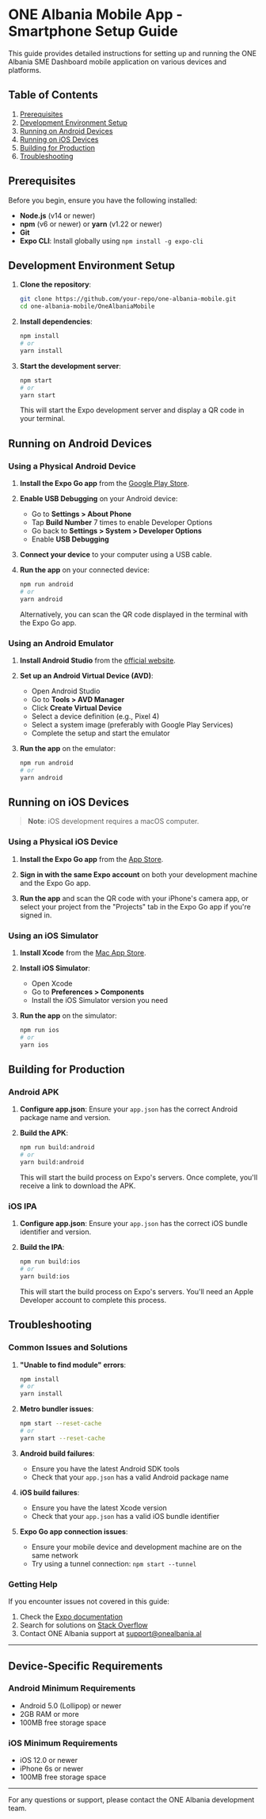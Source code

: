 # ONE Albania Mobile App - Smartphone Setup Guide

This guide provides detailed instructions for setting up and running the ONE Albania SME Dashboard mobile application on various devices and platforms.

## Table of Contents

1. [Prerequisites](#prerequisites)
2. [Development Environment Setup](#development-environment-setup)
3. [Running on Android Devices](#running-on-android-devices)
4. [Running on iOS Devices](#running-on-ios-devices)
5. [Building for Production](#building-for-production)
6. [Troubleshooting](#troubleshooting)

## Prerequisites

Before you begin, ensure you have the following installed:

- **Node.js** (v14 or newer)
- **npm** (v6 or newer) or **yarn** (v1.22 or newer)
- **Git**
- **Expo CLI**: Install globally using `npm install -g expo-cli`

## Development Environment Setup

1. **Clone the repository**:
   ```bash
   git clone https://github.com/your-repo/one-albania-mobile.git
   cd one-albania-mobile/OneAlbaniaMobile
   ```

2. **Install dependencies**:
   ```bash
   npm install
   # or
   yarn install
   ```

3. **Start the development server**:
   ```bash
   npm start
   # or
   yarn start
   ```

   This will start the Expo development server and display a QR code in your terminal.

## Running on Android Devices

### Using a Physical Android Device

1. **Install the Expo Go app** from the [Google Play Store](https://play.google.com/store/apps/details?id=host.exp.exponent).

2. **Enable USB Debugging** on your Android device:
   - Go to **Settings > About Phone**
   - Tap **Build Number** 7 times to enable Developer Options
   - Go back to **Settings > System > Developer Options**
   - Enable **USB Debugging**

3. **Connect your device** to your computer using a USB cable.

4. **Run the app** on your connected device:
   ```bash
   npm run android
   # or
   yarn android
   ```

   Alternatively, you can scan the QR code displayed in the terminal with the Expo Go app.

### Using an Android Emulator

1. **Install Android Studio** from the [official website](https://developer.android.com/studio).

2. **Set up an Android Virtual Device (AVD)**:
   - Open Android Studio
   - Go to **Tools > AVD Manager**
   - Click **Create Virtual Device**
   - Select a device definition (e.g., Pixel 4)
   - Select a system image (preferably with Google Play Services)
   - Complete the setup and start the emulator

3. **Run the app** on the emulator:
   ```bash
   npm run android
   # or
   yarn android
   ```

## Running on iOS Devices

> **Note**: iOS development requires a macOS computer.

### Using a Physical iOS Device

1. **Install the Expo Go app** from the [App Store](https://apps.apple.com/app/apple-store/id982107779).

2. **Sign in with the same Expo account** on both your development machine and the Expo Go app.

3. **Run the app** and scan the QR code with your iPhone's camera app, or select your project from the "Projects" tab in the Expo Go app if you're signed in.

### Using an iOS Simulator

1. **Install Xcode** from the [Mac App Store](https://apps.apple.com/us/app/xcode/id497799835?mt=12).

2. **Install iOS Simulator**:
   - Open Xcode
   - Go to **Preferences > Components**
   - Install the iOS Simulator version you need

3. **Run the app** on the simulator:
   ```bash
   npm run ios
   # or
   yarn ios
   ```

## Building for Production

### Android APK

1. **Configure app.json**:
   Ensure your `app.json` has the correct Android package name and version.

2. **Build the APK**:
   ```bash
   npm run build:android
   # or
   yarn build:android
   ```

   This will start the build process on Expo's servers. Once complete, you'll receive a link to download the APK.

### iOS IPA

1. **Configure app.json**:
   Ensure your `app.json` has the correct iOS bundle identifier and version.

2. **Build the IPA**:
   ```bash
   npm run build:ios
   # or
   yarn build:ios
   ```

   This will start the build process on Expo's servers. You'll need an Apple Developer account to complete this process.

## Troubleshooting

### Common Issues and Solutions

1. **"Unable to find module" errors**:
   ```bash
   npm install
   # or
   yarn install
   ```

2. **Metro bundler issues**:
   ```bash
   npm start --reset-cache
   # or
   yarn start --reset-cache
   ```

3. **Android build failures**:
   - Ensure you have the latest Android SDK tools
   - Check that your `app.json` has a valid Android package name

4. **iOS build failures**:
   - Ensure you have the latest Xcode version
   - Check that your `app.json` has a valid iOS bundle identifier

5. **Expo Go app connection issues**:
   - Ensure your mobile device and development machine are on the same network
   - Try using a tunnel connection: `npm start --tunnel`

### Getting Help

If you encounter issues not covered in this guide:

1. Check the [Expo documentation](https://docs.expo.dev/)
2. Search for solutions on [Stack Overflow](https://stackoverflow.com/questions/tagged/expo)
3. Contact ONE Albania support at support@onealbania.al

---

## Device-Specific Requirements

### Android Minimum Requirements

- Android 5.0 (Lollipop) or newer
- 2GB RAM or more
- 100MB free storage space

### iOS Minimum Requirements

- iOS 12.0 or newer
- iPhone 6s or newer
- 100MB free storage space

---

For any questions or support, please contact the ONE Albania development team.
